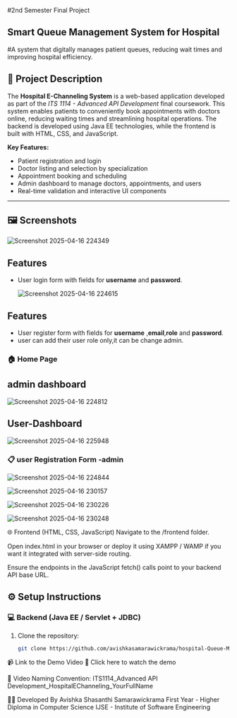
#2nd Semester Final Project 

## Smart Queue Management System for Hospital
#A system that digitally manages patient queues, reducing wait times and improving hospital efficiency.

## 📌 Project Description

The **Hospital E-Channeling System** is a web-based application developed as part of the *ITS 1114 - Advanced API Development* final coursework. This system enables patients to conveniently book appointments with doctors online, reducing waiting times and streamlining hospital operations. The backend is developed using Java EE technologies, while the frontend is built with HTML, CSS, and JavaScript.

**Key Features:**
- Patient registration and login  
- Doctor listing and selection by specialization  
- Appointment booking and scheduling  
- Admin dashboard to manage doctors, appointments, and users  
- Real-time validation and interactive UI components

---
## 🖼️ Screenshots
![Screenshot 2025-04-16 224349](https://github.com/user-attachments/assets/41133d70-89d4-456a-bd67-4ec7a252e659)

## Features
- User login form with fields for **username** and **password**.
  
  ![Screenshot 2025-04-16 224615](https://github.com/user-attachments/assets/c3ad787b-8ee0-4e3e-9ed0-d2cd11a06e6b)

 ## Features
- User register form with fields for **username** ,**email**,**role** and **password**.
- user can add their user role only,it can be change admin.



### 🏠 Home Page  
## admin dashboard

![Screenshot 2025-04-16 224812](https://github.com/user-attachments/assets/351e930f-574d-465c-9ba9-8ca9d2894a78)

## User-Dashboard

![Screenshot 2025-04-16 225948](https://github.com/user-attachments/assets/b3285afc-c434-4b0a-b145-ed347b14feb9)


### 📋 user Registration Form -admin  

![Screenshot 2025-04-16 224844](https://github.com/user-attachments/assets/cca6593f-d7b3-43a2-b99e-41e879caddbc)

![Screenshot 2025-04-16 230157](https://github.com/user-attachments/assets/c0ded924-539e-4c0a-9923-ef9f34a4334f)

![Screenshot 2025-04-16 230226](https://github.com/user-attachments/assets/a92139fc-5095-47d5-8826-8ac5bfc031a3)

![Screenshot 2025-04-16 230248](https://github.com/user-attachments/assets/83322dd9-d53b-4b68-9e4c-a86bad82b91f)



🌐 Frontend (HTML, CSS, JavaScript)
Navigate to the /frontend folder.

Open index.html in your browser or deploy it using XAMPP / WAMP if you want it integrated with server-side routing.

Ensure the endpoints in the JavaScript fetch() calls point to your backend API base URL.

## ⚙️ Setup Instructions

### 💻 Backend (Java EE / Servlet + JDBC)

1. Clone the repository:
   ```bash
   git clone https://github.com/avishkasamarawickrama/hospital-Queue-Management-System)

📹 Link to the Demo Video
🔗 Click here to watch the demo

🎥 Video Naming Convention: ITS1114_Advanced API Development_HospitalEChanneling_YourFullName

👩‍💻 Developed By
Avishka Shasanthi Samarawickrama
First Year - Higher Diploma in Computer Science
IJSE - Institute of Software Engineering


